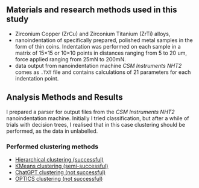## Materials and research methods used in this study

- Zirconium Copper (ZrCu) and Zirconium Titanium (ZrTi) alloys,
- nanoindentation of specifically prepared, polished metal samples in the form
  of thin coins. Indentation was performed on each sample in a matrix of 15×15
  or 10×10 points in distances ranging from 5 to 20 um, force applied ranging
  from 25mN to 200mN.
- data output from nanoindentation machine *CSM Instruments NHT2* comes as
  `.TXT` file and contains calculations of 21 parameters for each indentation
  point.

## Analysis Methods and Results

I prepared a parser for output files from the *CSM Instruments NHT2*
nanoindentation machine. Initially I tried classification, but after a while of
trials with decision trees, I realised that in this case clustering should be
performed, as the data in unlabelled.

### Performed clustering methods

- [Hierarchical clustering (successful)](Hierarchical_clustering)
- [KMeans clustering (semi-successful)](KMeans_clustering)
- [ChatGPT clustering (not successful)](Other_methods#chatgpt-clustering)
- [OPTICS clustering (not successful)](Other_methods#optics-clustering)
